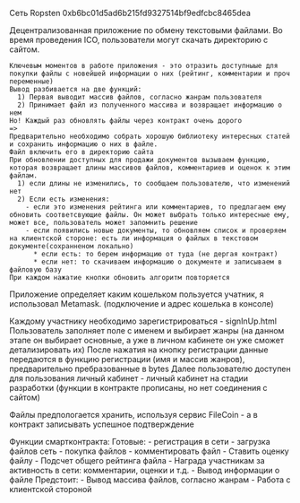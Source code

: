 Сеть Ropsten 0xb6bc01d5ad6b215fd9327514bf9edfcbc8465dea

Децентрализованная приложение по обмену текстовыми файлами.
Во время проведения ICO, пользователи могут скачать директорию с сайтом.

~~~~~~~~~~~~~~~~~~~~~~~~~~~~~~~~~~~~~~~~~~~~~~~~~~~~~~~~~~~~~~
Ключевым моментов в работе приложения - это отразить доступныые для покупки файлы с новейшей информации о них (рейтинг, комментарии и проч переменные)
Вывод разбивается на две функций:
  1) Первая выводит массив файлов, согласно жанрам пользователя
  2) Принимает файл из полученного массива и возвращает информацию о нем
Но! Каждый раз обновлять файлы через контракт очень дорого
=> 
Предварительно необходимо собрать хорошую библиотеку интересных статей и сохранить информацию о них в файле.
Файл включить его в директорию сайта
При обновлении доступных для продажи документов вызываем функцию, которая возвращает длины массивов файлов, комментариев и оценок к этим файлам.
  1) если длины не изменились, то сообщаем пользователю, что изменений нет
  2) Если есть изменения: 
    - если это изменения рейтинга или комментариев, то предлагаем ему обновить соответсвующие файлы. Он может выбрать только интересные ему, может все, пользователь может запомнить решение
    - если появились новые документы, то обновляем список и проверяем на клиентской стороне: есть ли информация о файлых в текстовом документе(сохранненом локально)
      * если есть: то берем информацию от туда (не дергая контракт)
      * если нет: то скачиваем информацию о документе и записываем в файловую базу
При каждом нажатие кнопки обновить алгоритм повторяется 
~~~~~~~~~~~~~~~~~~~~~~~~~~~~~~~~~~~~~~~~~~~~~~~~~~~~~~~~~~~~~~~~~~

Приложение определяет каким кошельком пользуется учатник, я использовал Metamask. (подключение и адрес кошелька в консоле)

Каждому участнику необходимо зарегистрироваться - signInUp.html
Пользователь заполняет поле с именем и выбирает жанры
(на данном этапе он выбирает основные, а уже в личном кабинете он уже сможет детализировать их)
После нажатия на кнопку регистрации данные передаются в функцию регистрации (имя и массив жанров), предварительно пребразованные в bytes
Далее пользователю доступен для пользования личный кабинет - личный кабинет на стадии разработки (функции в контракте прописаны, но нет соединения с сайтом)

Файлы предпологается хранить, используя сервис FileCoin - а в контракт записывать успешное подтверждение

Функции смартконтракта: 
  Готовые: 
    - регистрация в сети
    - загрузка файлов сеть 
    - покупка файлов
    - комментировать файл 
    - Ставить оценку файлу
    - Подсчет общего рейтинга файла
    - Награда участникам за активность в сети: комментарии, оценки и т.д.
    - Вывод информации о файле
 Предстоит:
    - Вывод массива файлов, согласно жанрам 
    - Работа с клиентской стороной
